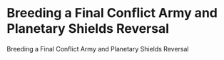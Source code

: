 # Breeding a Final Conﬂict Army and Planetary Shields Reversal

Breeding a Final Conﬂict Army and Planetary Shields Reversal